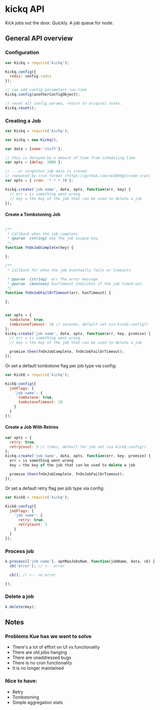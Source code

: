 kickq API
=====
Kick jobs out the door. Quickly.
A job queue for node.


## General API overview

### Configuration
```js
var Kickq = require('kickq');

Kickq.config({
  redis: config.redis
});

// can add config parameters run-time
Kickq.config(anotherConfigObject);

// reset all config params, return to original state.
Kickq.reset();

```

### Creating a Job

```js
var Kickq = require('kickq');

var kickq = new Kickq();

var data = {some:'stuff'};

// this is delayed by x amount of time from scheduling time
var opts = {delay: 1000 };

// ...or singleton job data is croned
// repeated by cron format (https://github.com/ncb000gt/node-cron)
var opts = { cron: '* * * 10'};

kickq.create('job name', data, opts, function(err, key) {
  // err = is something went wrong
  // key = the key of the job that can be used to delete a job
});
```


#### Create a Tombstoning Job

```js

/**
 * Callback when the job complets
 * @param  {string} key The job unique key.
 */
function fnOnJobComplete(key) {

};

/**
 * Callback for when the job eventually fails or timeouts

 * @param  {string}  err The error message
 * @param  {boolean} hasTimeout Indicates if the job timed-out.
 */
function fnOnJobFailOrTimeout(err, hasTimeout) {

};


var opts = {
  tombstone: true,
  tombstoneTimeout: 10 // seconds, default set via kickQ.config()
};
kickq.create('job name', data, opts, function(err, key, promise) {
  // err = is something went wrong
  // key = the key of the job that can be used to delete a job

  promise.then(fnOnJobComplete, fnOnJobFailOrTimeout);
});
```

Or set a default tombstone flag per job type via config:

```js
var KickQ = require('kickq');

KickQ.config({
  jobFlags: {
    'job name': {
      tombstone: true,
      tombstoneTimeout: 10
    }
  }
});
```


#### Create a Job With Retries

```js
var opts = {
  retry: true,
  retryCount: 5 // times, default for job set via kickQ.config()
};
kickq.create('job name', data, opts, function(err, key, promise) {
  err = is something went wrong
  key = the key of the job that can be used to delete a job

  promise.then(fnOnJobComplete, fnOnJobFailOrTimeout);
});
```

Or set a default retry flag per job type via config:

```js
var KickQ = require('kickq');

KickQ.config({
  jobFlags: {
    'job name': {
      retry: true,
      retryCount: 5
    }
  }
});
```


### Process job
```js
k.process(['job name'], optMaxJobsNum, function(jobName, data, cb) {
  cb('error'); // <-- error

  cb(); // <-- no error

});
```

### Delete a job
```js
k.delete(key);
```

## Notes

### Problems Kue has we want to solve
* There's a lot of effort on UI vs functionality
* There are old jobs hanging
* There are unaddressed bugs
* There is no cron functionality
* It is no longer maintained


### Nice to have:
* Retry
* Tombstoning
* Simple aggregation stats
